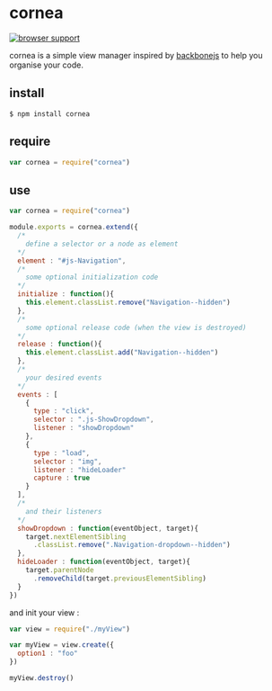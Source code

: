 # cornea

[![browser support](https://ci.testling.com/bloodyowl/cornea.png)](https://ci.testling.com/bloodyowl/cornea)

cornea is a simple view manager inspired by [backbonejs](http://backbonejs.org) to help you organise your code. 

## install

```shell
$ npm install cornea
```

## require

```javascript
var cornea = require("cornea")
```

## use

```javascript
var cornea = require("cornea")

module.exports = cornea.extend({
  /*
    define a selector or a node as element
  */
  element : "#js-Navigation",
  /*
    some optional initialization code
  */
  initialize : function(){
    this.element.classList.remove("Navigation--hidden")
  },
  /*
    some optional release code (when the view is destroyed)
  */
  release : function(){
    this.element.classList.add("Navigation--hidden")
  },
  /*
    your desired events
  */
  events : [
    {
      type : "click",
      selector : ".js-ShowDropdown",
      listener : "showDropdown"
    },
    {
      type : "load",
      selector : "img",
      listener : "hideLoader"
      capture : true
    }
  ],
  /*
    and their listeners
  */
  showDropdown : function(eventObject, target){
    target.nextElementSibling
      .classList.remove(".Navigation-dropdown--hidden")
  },
  hideLoader : function(eventObject, target){
    target.parentNode
      .removeChild(target.previousElementSibling)
  }
})
```

and init your view :

```javascript
var view = require("./myView")

var myView = view.create({
  option1 : "foo"
})

myView.destroy()
```
